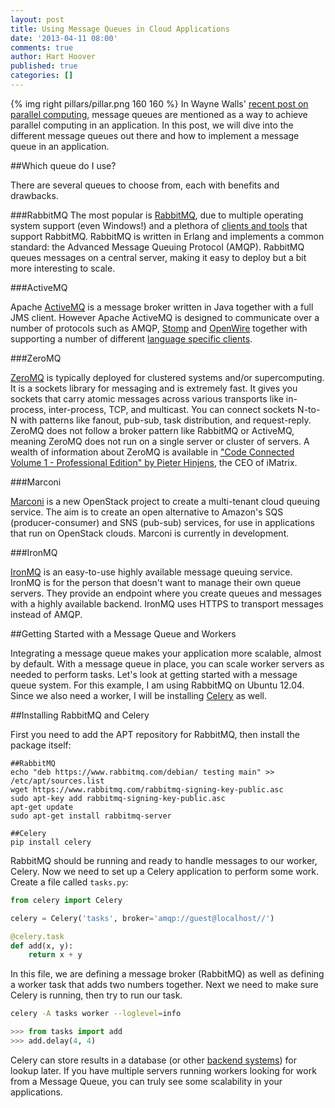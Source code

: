 ```yaml
---
layout: post
title: Using Message Queues in Cloud Applications
date: '2013-04-11 08:00'
comments: true
author: Hart Hoover
published: true
categories: []
---
```

{% img right pillars/pillar.png 160 160 %}
In Wayne Walls' [recent post on parallel computing](https://www.rackspace.com/blog/pillars-of-cloudiness-no-1-parallel-computing/), message queues are mentioned as a way to achieve parallel computing in an application. In this post, we will dive into the different message queues out there and how to implement a message queue in an application.<!-- more -->

##Which queue do I use?

There are several queues to choose from, each with benefits and drawbacks.

###RabbitMQ
The most popular is [RabbitMQ](https://www.rabbitmq.com/), due to multiple operating system support (even Windows!) and a plethora of [clients and tools](https://www.rabbitmq.com/devtools.html) that support RabbitMQ. RabbitMQ is written in Erlang and implements a common standard: the Advanced Message Queuing Protocol (AMQP). RabbitMQ queues messages on a central server, making it easy to deploy but a bit more interesting to scale.

###ActiveMQ

Apache [ActiveMQ](https://activemq.apache.org/) is a message broker written in Java together with a full JMS client. However Apache ActiveMQ is designed to communicate over a number of protocols such as AMQP, [Stomp](https://stomp.github.io/) and [OpenWire](https://activemq.apache.org/openwire-version-2-specification.html) together with supporting a number of different [language specific clients](https://activemq.apache.org/cross-language-clients.html).

###ZeroMQ

[ZeroMQ](https://www.zeromq.org/) is typically deployed for clustered systems and/or supercomputing. It is a sockets library for messaging and is extremely fast. It gives you sockets that carry atomic messages across various transports like in-process, inter-process, TCP, and multicast. You can connect sockets N-to-N with patterns like fanout, pub-sub, task distribution, and request-reply. ZeroMQ does not follow a broker pattern like RabbitMQ or ActiveMQ, meaning ZeroMQ does not run on a single server or cluster of servers. A wealth of information about ZeroMQ is available in ["Code Connected Volume 1 - Professional Edition" by Pieter Hinjens](https://zguide.zeromq.org/page:all), the CEO of iMatrix.

###Marconi

[Marconi](https://wiki.openstack.org/wiki/Marconi) is a new OpenStack project to create a multi-tenant cloud queuing service. The aim is to create an open alternative to Amazon's SQS (producer-consumer) and SNS (pub-sub) services, for use in applications that run on OpenStack clouds. Marconi is currently in development.

###IronMQ

[IronMQ](https://www.iron.io/mq) is an easy-to-use highly available message queuing service. IronMQ is for the person that doesn't want to manage their own queue servers. They provide an endpoint where you create queues and messages with a highly available backend. IronMQ uses HTTPS to transport messages instead of AMQP.

##Getting Started with a Message Queue and Workers

Integrating a message queue makes your application more scalable, almost by default. With a message queue in place, you can scale worker servers as needed to perform tasks. Let's look at getting started with a message queue system. For this example, I am using RabbitMQ on Ubuntu 12.04. Since we also need a worker, I will be installing [Celery](https://celeryproject.org/) as well.

##Installing RabbitMQ and Celery

First you need to add the APT repository for RabbitMQ, then install the package itself:

```
##RabbitMQ
echo "deb https://www.rabbitmq.com/debian/ testing main" >> /etc/apt/sources.list
wget https://www.rabbitmq.com/rabbitmq-signing-key-public.asc
sudo apt-key add rabbitmq-signing-key-public.asc
apt-get update
sudo apt-get install rabbitmq-server

##Celery
pip install celery
```

RabbitMQ should be running and ready to handle messages to our worker, Celery. Now we need to set up a Celery application to perform some work. Create a file called `tasks.py`:

```python
from celery import Celery

celery = Celery('tasks', broker='amqp://guest@localhost//')

@celery.task
def add(x, y):
    return x + y
```

In this file, we are defining a message broker (RabbitMQ) as well as defining a worker task that adds two numbers together. Next we need to make sure Celery is running, then try to run our task.

```bash
celery -A tasks worker --loglevel=info
```

```python
>>> from tasks import add
>>> add.delay(4, 4)
```

Celery can store results in a database (or other [backend systems](https://docs.celeryproject.org/en/latest/userguide/tasks.html#task-result-backends)) for lookup later. If you have multiple servers running workers looking for work from a Message Queue, you can truly see some scalability in your applications.
